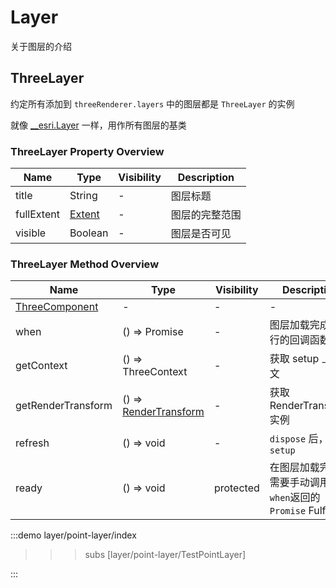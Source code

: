 # Layer

关于图层的介绍

## ThreeLayer

约定所有添加到 `threeRenderer.layers` 中的图层都是 `ThreeLayer` 的实例

就像 [__esri.Layer](https://developers.arcgis.com/javascript/latest/api-reference/esri-layers-Layer.html#properties-summary) 一样，用作所有图层的基类

### ThreeLayer Property Overview
| Name | Type | Visibility | Description |
| --- | --- | --- | --- |
| title | String | - | 图层标题 |
| fullExtent | [Extent](https://developers.arcgis.com/javascript/latest/api-reference/esri-geometry-Extent.html) | - | 图层的完整范围 |
| visible | Boolean | - | 图层是否可见 |


### ThreeLayer Method Overview
| Name | Type | Visibility | Description |
| --- | --- | --- | --- |
| [ThreeComponent](../three-renderer/+Page.md#basic) | - | - | - |
| when |() => Promise | - | 图层加载完成后执行的回调函数 |
| getContext | () => ThreeContext | - | 获取 setup 上下文 |
| getRenderTransform | () => [RenderTransform](../transform/+Page.md) | - | 获取RenderTransform 实例 |
| refresh | () => void | - | `dispose` 后，重新 `setup`   |
| ready | () => void | protected | 在图层加载完成后需要手动调用, 使 `when`返回的 `Promise` Fulfilled  |



:::demo 
layer/point-layer/index
>>>subs
[layer/point-layer/TestPointLayer]
>>>
:::



<!-- :::demo
layer/accessor/index
::: -->
